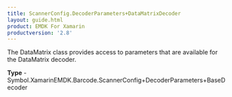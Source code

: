 ```yaml
---
title: ScannerConfig.DecoderParameters+DataMatrixDecoder
layout: guide.html
product: EMDK For Xamarin 
productversion: '2.8' 
---
```

The DataMatrix class provides access to parameters that are available for the DataMatrix decoder.

**Type** - Symbol.XamarinEMDK.Barcode.ScannerConfig+DecoderParameters+BaseDecoder


